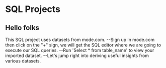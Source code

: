 # SQL Projects 
## Hello folks 
This SQL project uses datasets from mode.com. 
--Sign up in mode.com then click on the "+" sign, we will get the SQL editor where we are going to execute our SQL queries.
--Run 'Select * from table_name' to view your imported dataset.
--Let's jump right into deriving useful insights from various datasets.


  





